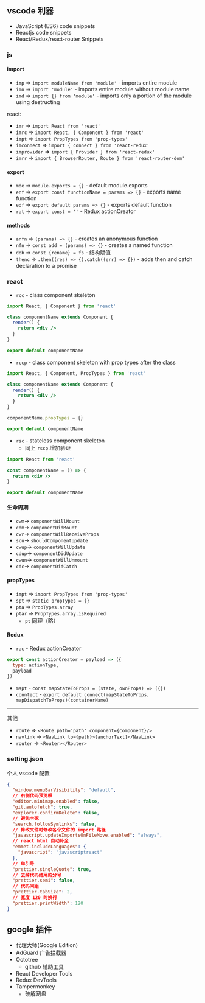 ## vscode 利器

- JavaScript (ES6) code snippets
- Reactjs code snippets
- React/Redux/react-router Snippets

### js

#### import

- `imp` => `import moduleName from 'module'` - imports entire module
- `imn` => `import 'module'` - imports entire module without module name
- `imd` => `import {} from 'module'` - imports only a portion of the module using destructing

react:

- `imr` => `import React from 'react'`
- `imrc` => `import React, { Component } from 'react'`
- `impt` => `import PropTypes from 'prop-types'`
- `imconnect` => `import { connect } from 'react-redux'`
- `improvider` => `import { Provider } from 'react-redux'`
- `imrr` => `import { BrowserRouter, Route } from 'react-router-dom'`

#### export

- `mde` => `module.exports = {}` - default module.exports
- `enf` => `export const functionName = params => {}` - exports name function
- `edf` => `export default params => {}` - exports default function
- `rat` => `export const = ''` - Redux actionCreator

#### methods

- `anfn` => `(params) => {}` - creates an anonymous function
- `nfn` => `const add = (params) => {}` - creates a named function
- `dob` => `const {rename} = fs` - 结构赋值
- `thenc` => `.then((res) => {).catch((err) => {})` - adds then and catch declaration to a promise

### react

- `rcc` - class component skeleton

```jsx
import React, { Component } from 'react'

class componentName extends Component {
  render() {
    return <div />
  }
}

export default componentName
```

- `rccp` - class component skeleton with prop types after the class

```jsx
import React, { Component, PropTypes } from 'react'

class componentName extends Component {
  render() {
    return <div />
  }
}

componentName.propTypes = {}

export default componentName
```

- `rsc` - stateless component skeleton
  - 同上 `rscp` 增加验证

```jsx
import React from 'react'

const componentName = () => {
  return <div />
}

export default componentName
```

#### 生命周期

- `cwm`→ `componentWillMount`
- `cdm`→ `componentDidMount`
- `cwr`→ `componentWillReceiveProps`
- `scu`→ `shouldComponentUpdate`
- `cwup`→ `componentWillUpdate`
- `cdup`→ `componentDidUpdate`
- `cwun`→ `componentWillUnmount`
- `cdc`→ `componentDidCatch`

#### propTypes

- `impt` => `import PropTypes from 'prop-types'`
- `spt` => `static propTypes = {}`
- `pta` => `PropTypes.array`
- `ptar` => `PropTypes.array.isRequired`
  - `pt` 同理（略）

#### Redux

- `rac` - Redux actionCreator

```jsx
export const actionCreator = payload => ({
  type: actionType,
  payload
})
```

- `mspt` - `const mapStateToProps = (state, ownProps) => ({})`
- `conntect` - `export default connect(mapStateToProps, mapDispatchToProps)(containerName)`

---

其他

- `route` => `<Route path='path' component={component}/>`
- `navlink` => `<NavLink to={path}>{anchorText}</NavLink>`
- `router` => `<Router></Router>`

### setting.json

个人 vscode 配置

```json
{
  "window.menuBarVisibility": "default",
  // 右侧代码预览框
  "editor.minimap.enabled": false,
  "git.autofetch": true,
  "explorer.confirmDelete": false,
  // 避免卡死
  "search.followSymlinks": false,
  // 修改文件时修改各个文件的 import 路径
  "javascript.updateImportsOnFileMove.enabled": "always",
  // react html 自动补全
  "emmet.includeLanguages": {
    "javascript": "javascriptreact"
  },
  // 单引号
  "prettier.singleQuote": true,
  // 去掉代码结尾的分号
  "prettier.semi": false,
  // 代码间距
  "prettier.tabSize": 2,
  // 宽度 120 时换行
  "prettier.printWidth": 120
}
```

## google 插件

- 代理大师(Google Edition)
- AdGuard 广告拦截器
- Octotree
  - github 辅助工具
- React Developer Tools
- Redux DevTools
- Tampermonkey
  - 破解网盘
